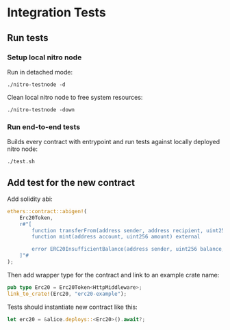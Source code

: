 # Integration Tests

## Run tests

### Setup local nitro node

Run in detached mode:

```terminal
./nitro-testnode -d
```

Clean local nitro node to free system resources:

```terminal
./nitro-testnode -down
```

### Run end-to-end tests

Builds every contract with entrypoint and run tests against locally deployed nitro node:

```terminal
./test.sh
```

## Add test for the new contract

Add solidity abi:

```rust
ethers::contract::abigen!(
    Erc20Token,
    r#"[
        function transferFrom(address sender, address recipient, uint256 amount) external returns (bool)
        function mint(address account, uint256 amount) external

        error ERC20InsufficientBalance(address sender, uint256 balance, uint256 needed)
    ]"#
);
```

Then add wrapper type for the contract and link to an example crate name:

```rust
pub type Erc20 = Erc20Token<HttpMiddleware>;
link_to_crate!(Erc20, "erc20-example");
```

Tests should instantiate new contract like this:

```rust
let erc20 = &alice.deploys::<Erc20>().await?;
```
